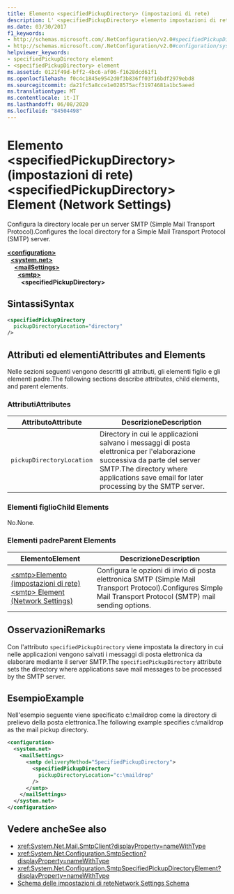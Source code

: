```yaml
---
title: Elemento <specifiedPickupDirectory> (impostazioni di rete)
description: L' <specifiedPickupDirectory> elemento impostazioni di rete configura la directory locale per le opzioni del server SMTP nell'.NET Framework.
ms.date: 03/30/2017
f1_keywords:
- http://schemas.microsoft.com/.NetConfiguration/v2.0#specifiedPickupDirectory
- http://schemas.microsoft.com/.NetConfiguration/v2.0#configuration/system.net/mailSettings/smtp/specifiedPickupDirectory
helpviewer_keywords:
- specifiedPickupDirectory element
- <specifiedPickupDirectory> element
ms.assetid: 0121f49d-bff2-4bc6-af06-f1628dcd61f1
ms.openlocfilehash: f0c4c1845e9542d0f3b836ff03f16bdf2979ebd8
ms.sourcegitcommit: da21fc5a8cce1e028575acf31974681a1bc5aeed
ms.translationtype: MT
ms.contentlocale: it-IT
ms.lasthandoff: 06/08/2020
ms.locfileid: "84504498"
---
```

# <a name="specifiedpickupdirectory-element-network-settings"></a><span data-ttu-id="35bda-103">Elemento \<specifiedPickupDirectory> (impostazioni di rete)</span><span class="sxs-lookup"><span data-stu-id="35bda-103">\<specifiedPickupDirectory> Element (Network Settings)</span></span>
<span data-ttu-id="35bda-104">Configura la directory locale per un server SMTP (Simple Mail Transport Protocol).</span><span class="sxs-lookup"><span data-stu-id="35bda-104">Configures the local directory for a Simple Mail Transport Protocol (SMTP) server.</span></span>  
  
[**\<configuration>**](../configuration-element.md)\
&nbsp;&nbsp;[**\<system.net>**](system-net-element-network-settings.md)\
&nbsp;&nbsp;&nbsp;&nbsp;[**\<mailSettings>**](mailsettings-element-network-settings.md)\
&nbsp;&nbsp;&nbsp;&nbsp;&nbsp;&nbsp;[**\<smtp>**](smtp-element-network-settings.md)\
&nbsp;&nbsp;&nbsp;&nbsp;&nbsp;&nbsp;&nbsp;&nbsp;**\<specifiedPickupDirectory>**  
  
## <a name="syntax"></a><span data-ttu-id="35bda-105">Sintassi</span><span class="sxs-lookup"><span data-stu-id="35bda-105">Syntax</span></span>  
  
```xml  
<specifiedPickupDirectory  
  pickupDirectoryLocation="directory"
/>  
```  
  
## <a name="attributes-and-elements"></a><span data-ttu-id="35bda-106">Attributi ed elementi</span><span class="sxs-lookup"><span data-stu-id="35bda-106">Attributes and Elements</span></span>  
 <span data-ttu-id="35bda-107">Nelle sezioni seguenti vengono descritti gli attributi, gli elementi figlio e gli elementi padre.</span><span class="sxs-lookup"><span data-stu-id="35bda-107">The following sections describe attributes, child elements, and parent elements.</span></span>  
  
### <a name="attributes"></a><span data-ttu-id="35bda-108">Attributi</span><span class="sxs-lookup"><span data-stu-id="35bda-108">Attributes</span></span>  
  
|<span data-ttu-id="35bda-109">Attributo</span><span class="sxs-lookup"><span data-stu-id="35bda-109">Attribute</span></span>|<span data-ttu-id="35bda-110">Descrizione</span><span class="sxs-lookup"><span data-stu-id="35bda-110">Description</span></span>|  
|---------------|-----------------|  
|`pickupDirectoryLocation`|<span data-ttu-id="35bda-111">Directory in cui le applicazioni salvano i messaggi di posta elettronica per l'elaborazione successiva da parte del server SMTP.</span><span class="sxs-lookup"><span data-stu-id="35bda-111">The directory where applications save email for later processing by the SMTP server.</span></span>|  
  
### <a name="child-elements"></a><span data-ttu-id="35bda-112">Elementi figlio</span><span class="sxs-lookup"><span data-stu-id="35bda-112">Child Elements</span></span>  
 <span data-ttu-id="35bda-113">No.</span><span class="sxs-lookup"><span data-stu-id="35bda-113">None.</span></span>  
  
### <a name="parent-elements"></a><span data-ttu-id="35bda-114">Elementi padre</span><span class="sxs-lookup"><span data-stu-id="35bda-114">Parent Elements</span></span>  
  
|<span data-ttu-id="35bda-115">Elemento</span><span class="sxs-lookup"><span data-stu-id="35bda-115">Element</span></span>|<span data-ttu-id="35bda-116">Descrizione</span><span class="sxs-lookup"><span data-stu-id="35bda-116">Description</span></span>|  
|-------------|-----------------|  
|[<span data-ttu-id="35bda-117">\<smtp>Elemento (impostazioni di rete)</span><span class="sxs-lookup"><span data-stu-id="35bda-117">\<smtp> Element (Network Settings)</span></span>](smtp-element-network-settings.md)|<span data-ttu-id="35bda-118">Configura le opzioni di invio di posta elettronica SMTP (Simple Mail Transport Protocol).</span><span class="sxs-lookup"><span data-stu-id="35bda-118">Configures Simple Mail Transport Protocol (SMTP) mail sending options.</span></span>|  
  
## <a name="remarks"></a><span data-ttu-id="35bda-119">Osservazioni</span><span class="sxs-lookup"><span data-stu-id="35bda-119">Remarks</span></span>  
 <span data-ttu-id="35bda-120">Con l'attributo `specifiedPickupDirectory` viene impostata la directory in cui nelle applicazioni vengono salvati i messaggi di posta elettronica da elaborare mediante il server SMTP.</span><span class="sxs-lookup"><span data-stu-id="35bda-120">The `specifiedPickupDirectory` attribute sets the directory where applications save mail messages to be processed by the SMTP server.</span></span>  
  
## <a name="example"></a><span data-ttu-id="35bda-121">Esempio</span><span class="sxs-lookup"><span data-stu-id="35bda-121">Example</span></span>  
 <span data-ttu-id="35bda-122">Nell'esempio seguente viene specificato c:\maildrop come la directory di prelievo della posta elettronica.</span><span class="sxs-lookup"><span data-stu-id="35bda-122">The following example specifies c:\maildrop as the mail pickup directory.</span></span>  
  
```xml  
<configuration>  
  <system.net>  
    <mailSettings>  
      <smtp deliveryMethod="SpecifiedPickupDirectory">  
        <specifiedPickupDirectory  
          pickupDirectoryLocation="c:\maildrop"  
        />  
      </smtp>  
    </mailSettings>  
  </system.net>  
</configuration>  
```  
  
## <a name="see-also"></a><span data-ttu-id="35bda-123">Vedere anche</span><span class="sxs-lookup"><span data-stu-id="35bda-123">See also</span></span>

- <xref:System.Net.Mail.SmtpClient?displayProperty=nameWithType>
- <xref:System.Net.Configuration.SmtpSection?displayProperty=nameWithType>
- <xref:System.Net.Configuration.SmtpSpecifiedPickupDirectoryElement?displayProperty=nameWithType>
- [<span data-ttu-id="35bda-124">Schema delle impostazioni di rete</span><span class="sxs-lookup"><span data-stu-id="35bda-124">Network Settings Schema</span></span>](index.md)
